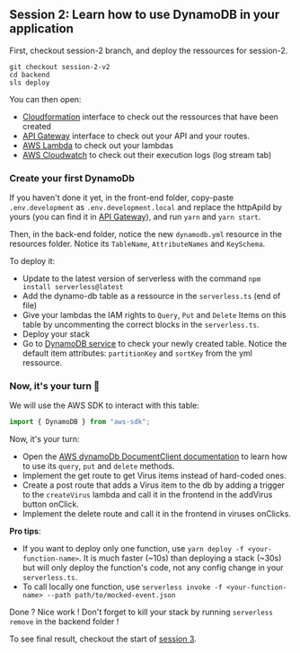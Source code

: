 ## Session 2: Learn how to use DynamoDB in your application

First, checkout session-2 branch, and deploy the ressources for session-2.

```
git checkout session-2-v2
cd backend
sls deploy
```

You can then open:

- [Cloudformation](https://eu-west-1.console.aws.amazon.com/cloudformation/home?region=eu-west-1) interface to check out the ressources that have been created
- [API Gateway](https://eu-west-1.console.aws.amazon.com/apigateway/home?region=eu-west-1) interface to check out your API and your routes.
- [AWS Lambda](https://eu-west-1.console.aws.amazon.com/lambda/home?region=eu-west-1) to check out your lambdas
- [AWS Cloudwatch](https://eu-west-1.console.aws.amazon.com/cloudwatch/home?region=eu-west-1) to check out their execution logs (log stream tab)

### Create your first DynamoDb

If you haven't done it yet, in the front-end folder, copy-paste `.env.development` as `.env.development.local` and replace the httpApiId by yours (you can find it in [API Gateway](https://eu-west-1.console.aws.amazon.com/apigateway/home?region=eu-west-1)), and run `yarn` and `yarn start`.

Then, in the back-end folder, notice the new `dynamodb.yml` resource in the resources folder. Notice its `TableName`, `AttributeNames` and `KeySchema`.

To deploy it:

- Update to the latest version of serverless with the command `npm install serverless@latest`
- Add the dynamo-db table as a ressource in the `serverless.ts` (end of file)
- Give your lambdas the IAM rights to `Query`, `Put` and `Delete` Items on this table by uncommenting the correct blocks in the `serverless.ts`.
- Deploy your stack
- Go to [DynamoDB service](https://eu-west-1.console.aws.amazon.com/dynamodb/home?region=eu-west-1) to check your newly created table. Notice the default item attributes: `partitionKey` and `sortKey` from the yml ressource.

### Now, it's your turn 💪

We will use the AWS SDK to interact with this table:

```typescript
import { DynamoDB } from "aws-sdk";
```

Now, it's your turn:

- Open the [AWS dynamoDb DocumentClient documentation](https://docs.aws.amazon.com/sdk-for-javascript/v2/developer-guide/dynamodb-example-document-client.html) to learn how to use its `query`, `put` and `delete` methods.
- Implement the get route to get Virus items instead of hard-coded ones.
- Create a post route that adds a Virus item to the db by adding a trigger to the `createVirus` lambda and call it in the frontend in the addVirus button onClick.
- Implement the delete route and call it in the frontend in viruses onClicks.

**Pro tips**:

- If you want to deploy only one function, use `yarn deploy -f <your-function-name>`. It is much faster (~10s) than deploying a stack (~30s) but will only deploy the function's code, not any config change in your `serverless.ts`.
- To call locally one function, use `serverless invoke -f <your-function-name> --path path/to/mocked-event.json`

Done ? Nice work ! Don't forget to kill your stack by running `serverless remove` in the backend folder !

To see final result, checkout the start of [session 3](./session-3.md).
